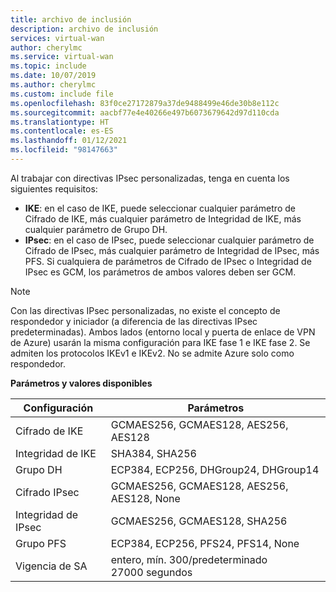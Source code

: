```yaml
---
title: archivo de inclusión
description: archivo de inclusión
services: virtual-wan
author: cherylmc
ms.service: virtual-wan
ms.topic: include
ms.date: 10/07/2019
ms.author: cherylmc
ms.custom: include file
ms.openlocfilehash: 83f0ce27172879a37de9488499e46de30b8e112c
ms.sourcegitcommit: aacbf77e4e40266e497b6073679642d97d110cda
ms.translationtype: HT
ms.contentlocale: es-ES
ms.lasthandoff: 01/12/2021
ms.locfileid: "98147663"
---
```

Al trabajar con directivas IPsec personalizadas, tenga en cuenta los siguientes requisitos:

* **IKE**: en el caso de IKE, puede seleccionar cualquier parámetro de Cifrado de IKE, más cualquier parámetro de Integridad de IKE, más cualquier parámetro de Grupo DH.
* **IPsec**: en el caso de IPsec, puede seleccionar cualquier parámetro de Cifrado de IPsec, más cualquier parámetro de Integridad de IPsec, más PFS. Si cualquiera de parámetros de Cifrado de IPsec o Integridad de IPsec es GCM, los parámetros de ambos valores deben ser GCM.

>[!NOTE]
> Con las directivas IPsec personalizadas, no existe el concepto de respondedor y iniciador (a diferencia de las directivas IPsec predeterminadas). Ambos lados (entorno local y puerta de enlace de VPN de Azure) usarán la misma configuración para IKE fase 1 e IKE fase 2. Se admiten los protocolos IKEv1 e IKEv2. No se admite Azure solo como respondedor.
>

**Parámetros y valores disponibles**

| Configuración | Parámetros |
|--- |--- |
| Cifrado de IKE | GCMAES256, GCMAES128, AES256, AES128 |
| Integridad de IKE | SHA384, SHA256 |
| Grupo DH | ECP384, ECP256, DHGroup24, DHGroup14 |
| Cifrado IPsec | GCMAES256, GCMAES128, AES256, AES128, None |
| Integridad de IPsec | GCMAES256, GCMAES128, SHA256 |
| Grupo PFS | ECP384, ECP256, PFS24, PFS14, None |
| Vigencia de SA |entero, mín. 300/predeterminado 27000 segundos |
